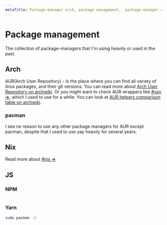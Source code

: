 ```yaml
---
metaTitle: Package-manager arch, package management,  package-manager configs, package manager git dotfiles, yay package manager installation, pacman, nix.
---
```

# Package management
The collection of package-managers that I'm using heavily or used in the past.
## Arch
<a id="Arch"></a>
AUR(Arch User Repository) - Is the place where you can find all variety of linux packages, and their git versions.
You can read more about [Arch User Repository on archwiki](https://wiki.archlinux.org/index.php/Arch_User_Repository).
Or you might want to check AUR wrappers like [#yay =>](/core/general#aur-wrapper), which I used to use for a while.
You can look at [AUR helpers comparison table on archwiki](https://wiki.archlinux.org/index.php/AUR_helpers#Comparison_table).
### pacman
I see no reason to use any other package managers for AUR except pacman, despite that I used to use yay heavily for several years.

## Nix
Read more about [#nix =>](/environment/nix)

## JS
<a id="JS"></a>
### NPM
```sh
```
### Yarn
```sh
sudo pacman -S
```
